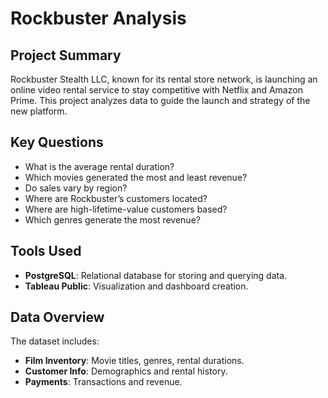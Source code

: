 # Rockbuster Analysis

## Project Summary
Rockbuster Stealth LLC, known for its rental store network, is launching an online video rental service to stay competitive with Netflix and Amazon Prime. This project analyzes data to guide the launch and strategy of the new platform.

## Key Questions
- What is the average rental duration?
- Which movies generated the most and least revenue?
- Do sales vary by region?
- Where are Rockbuster’s customers located?
- Where are high-lifetime-value customers based?
- Which genres generate the most revenue?

## Tools Used
- **PostgreSQL**: Relational database for storing and querying data.
- **Tableau Public**: Visualization and dashboard creation.

## Data Overview
The dataset includes:
- **Film Inventory**: Movie titles, genres, rental durations.
- **Customer Info**: Demographics and rental history.
- **Payments**: Transactions and revenue.
